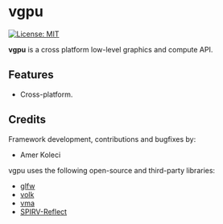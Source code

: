 # vgpu

[![License: MIT](https://img.shields.io/badge/License-MIT-yellow.svg)](https://github.com/amerkoleci/vgpu/blob/master/LICENSE)

**vgpu** is a cross platform low-level graphics and compute API.

## Features

- Cross-platform.

## Credits

Framework development, contributions and bugfixes by:

- Amer Koleci

vgpu uses the following open-source and third-party libraries:

- [glfw](https://www.glfw.org)
- [volk](https://github.com/zeux/volk)
- [vma](https://github.com/GPUOpen-LibrariesAndSDKs/VulkanMemoryAllocator)
- [SPIRV-Reflect](https://github.com/chaoticbob/SPIRV-Reflect)
